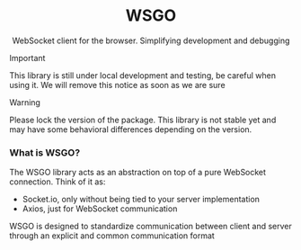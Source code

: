 <h1 align="center">WSGO</h1>

<p align="center">WebSocket client for the browser. Simplifying development and debugging</p>

> [!IMPORTANT]  
> This library is still under local development and testing, be careful when using it. We will remove this notice as soon as we are sure

> [!WARNING]
> Please lock the version of the package. This library is not stable yet and may have some behavioral differences depending on the version.

### What is WSGO?

The WSGO library acts as an abstraction on top of a pure WebSocket connection. Think of it as:

- Socket.io, only without being tied to your server implementation
- Axios, just for WebSocket communication

WSGO is designed to standardize communication between client and server through an explicit and common communication format

